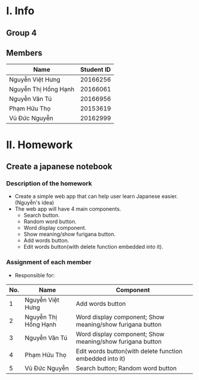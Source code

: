 # **I. Info** #

## Group **4** ##
## Members ##
|Name|Student ID|
|----|----------|
|Nguyễn Việt Hưng|20166256|
|Nguyễn Thị Hồng Hạnh|20166061|
|Nguyễn Văn Tú|20166956|
|Phạm Hữu Thọ|20153619|
|Vũ Đức Nguyễn|20162999|

# **II. Homework** #
## Create a japanese notebook
### Description of the homework ###
* Create a simple web app that can help user learn Japanese easier. (Nguyễn's idea)
* The web app will have 4 main components. 
    * Search button.
    * Random word button.
    * Word display component.
    * Show meaning/show furigana button.
    * Add words button.
    * Edit words button(with delete function embedded into it).

### Assignment of each member ###
* Responsible for:

|No.|Name|Component|
|---|----|-----|
|1|Nguyễn Việt Hưng|Add words button|
|2|Nguyễn Thị Hồng Hạnh|Word display component; Show meaning/show furigana button|
|3|Nguyễn Văn Tú|Word display component; Show meaning/show furigana button|
|4|Phạm Hữu Thọ|Edit words button(with delete function embedded into it)|
|5|Vũ Đức Nguyễn|Search button; Random word button|